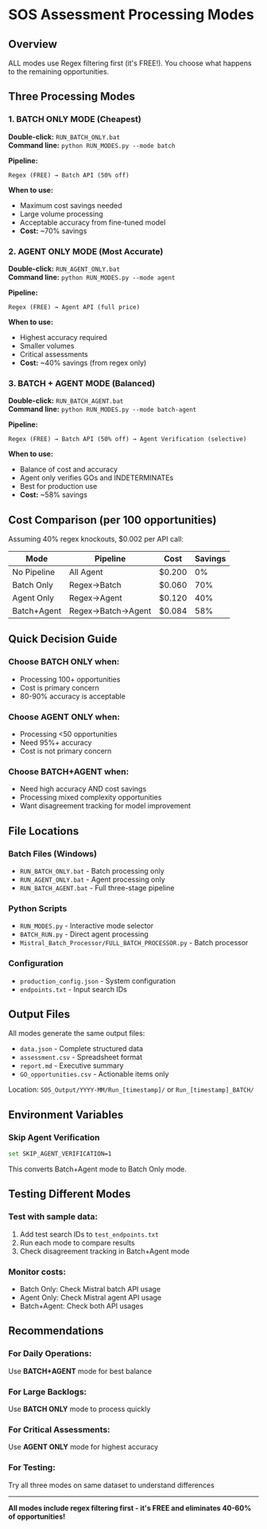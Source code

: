 # SOS Assessment Processing Modes

## Overview
ALL modes use Regex filtering first (it's FREE!). You choose what happens to the remaining opportunities.

## Three Processing Modes

### 1. BATCH ONLY MODE (Cheapest)
**Double-click:** `RUN_BATCH_ONLY.bat`  
**Command line:** `python RUN_MODES.py --mode batch`

**Pipeline:**
```
Regex (FREE) → Batch API (50% off)
```

**When to use:**
- Maximum cost savings needed
- Large volume processing
- Acceptable accuracy from fine-tuned model
- **Cost:** ~70% savings

### 2. AGENT ONLY MODE (Most Accurate)
**Double-click:** `RUN_AGENT_ONLY.bat`  
**Command line:** `python RUN_MODES.py --mode agent`

**Pipeline:**
```
Regex (FREE) → Agent API (full price)
```

**When to use:**
- Highest accuracy required
- Smaller volumes
- Critical assessments
- **Cost:** ~40% savings (from regex only)

### 3. BATCH + AGENT MODE (Balanced)
**Double-click:** `RUN_BATCH_AGENT.bat`  
**Command line:** `python RUN_MODES.py --mode batch-agent`

**Pipeline:**
```
Regex (FREE) → Batch API (50% off) → Agent Verification (selective)
```

**When to use:**
- Balance of cost and accuracy
- Agent only verifies GOs and INDETERMINATEs
- Best for production use
- **Cost:** ~58% savings

## Cost Comparison (per 100 opportunities)

Assuming 40% regex knockouts, $0.002 per API call:

| Mode | Pipeline | Cost | Savings |
|------|----------|------|---------|
| No Pipeline | All Agent | $0.200 | 0% |
| Batch Only | Regex→Batch | $0.060 | 70% |
| Agent Only | Regex→Agent | $0.120 | 40% |
| Batch+Agent | Regex→Batch→Agent | $0.084 | 58% |

## Quick Decision Guide

### Choose BATCH ONLY when:
- Processing 100+ opportunities
- Cost is primary concern
- 80-90% accuracy is acceptable

### Choose AGENT ONLY when:
- Processing <50 opportunities
- Need 95%+ accuracy
- Cost is not primary concern

### Choose BATCH+AGENT when:
- Need high accuracy AND cost savings
- Processing mixed complexity opportunities
- Want disagreement tracking for model improvement

## File Locations

### Batch Files (Windows)
- `RUN_BATCH_ONLY.bat` - Batch processing only
- `RUN_AGENT_ONLY.bat` - Agent processing only
- `RUN_BATCH_AGENT.bat` - Full three-stage pipeline

### Python Scripts
- `RUN_MODES.py` - Interactive mode selector
- `BATCH_RUN.py` - Direct agent processing
- `Mistral_Batch_Processor/FULL_BATCH_PROCESSOR.py` - Batch processor

### Configuration
- `production_config.json` - System configuration
- `endpoints.txt` - Input search IDs

## Output Files

All modes generate the same output files:
- `data.json` - Complete structured data
- `assessment.csv` - Spreadsheet format
- `report.md` - Executive summary
- `GO_opportunities.csv` - Actionable items only

Location: `SOS_Output/YYYY-MM/Run_[timestamp]/` or `Run_[timestamp]_BATCH/`

## Environment Variables

### Skip Agent Verification
```bash
set SKIP_AGENT_VERIFICATION=1
```
This converts Batch+Agent mode to Batch Only mode.

## Testing Different Modes

### Test with sample data:
1. Add test search IDs to `test_endpoints.txt`
2. Run each mode to compare results
3. Check disagreement tracking in Batch+Agent mode

### Monitor costs:
- Batch Only: Check Mistral batch API usage
- Agent Only: Check Mistral agent API usage
- Batch+Agent: Check both API usages

## Recommendations

### For Daily Operations:
Use **BATCH+AGENT** mode for best balance

### For Large Backlogs:
Use **BATCH ONLY** mode to process quickly

### For Critical Assessments:
Use **AGENT ONLY** mode for highest accuracy

### For Testing:
Try all three modes on same dataset to understand differences

---
**All modes include regex filtering first - it's FREE and eliminates 40-60% of opportunities!**
